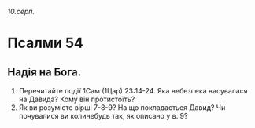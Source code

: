 
_10.серп._

# Псалми 54

## Надія на Бога.
1. Перечитайте події 1Сам (1Цар) 23:14-24. Яка небезпека насувалася на Давида? Кому він протистоїть?
2. Як ви розумієте вірші 7-8-9? На що покладається Давид? Чи почувалися ви колинебудь так, як описано у в. 9?

